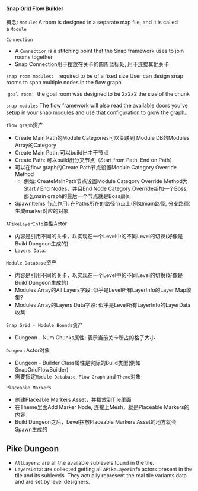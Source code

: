 
#### Snap Grid Flow Builder
概念: 
`Module`: A room is designed in a separate map file, and it is called a `Module`

`Connection`
- A `Connection` is a stitching point that the Snap framework uses to join rooms together
- Snap Connection用于摆放在关卡的四周蓝标处, 用于连接其他关卡

`snap room modules:`  
required to be of a fixed size
User can design snap rooms to span multiple nodes in the flow graph

 `goal room:`
 the goal room was designed to be 2x2x2 the size of the chunk

`snap modules`
The flow framework will also read the available doors you've setup in your snap modules and use that configuration to grow the graph。

`flow graph`资产
- Create Main Path的Module Categories可以关联到 Module DB的Modules Array的Category
- Create Main Path: 可以build出主干节点
- Create Path: 可以build出分叉节点（Start from Path, End on Path） 
- 可以在flow graph的Create Path节点设置Module Category Override Method 
	- 例如: CreateMainPath节点设置Module Category Override Method为Start / End Nodes，并且End Node Category Override新加一个Boss, 那么main graph的最后一个节点就是Boss房间
- SpawnItems 节点作用: 在Paths所在的路径节点上(例如main路径, 分支路径)生成marker对应的对象

`APikeLayerInfo`类型Actor
- 内容是引用不同的关卡，以实现在一个Level中的不同Level的切换(好像是Build Dungeon生成的)
- `Layers Data`: 

`Module Database`资产
- 内容是引用不同的关卡，以实现在一个Level中的不同Level的切换(好像是Build Dungeon生成的)
- Modules Array的All Layers字段: 似乎是Level所有LayerInfo的Layer Map收集?
- Modules Array的Layers Data字段: 似乎是Level所有LayerInfo的LayerData收集

`Snap Grid - Module Bounds`资产
- Dungeon - Num Chunks属性: 表示当前关卡所占的格子大小

`Dungeon` Actor对象
-  Dungeon - Builder Class属性是实际的Build类型(例如SnapGridFlowBuilder)
- 需要指定`Module Database`, `Flow Graph` and `Theme`对象

`Placeable Markers`
- 创建Placeable Markers Asset，并摆放到Tile里面
- 在Theme里面Add Marker Node, 连接上Mesh，就是Placeable Markers的内容
- Build Dungeon之后，Level摆放Placeable Markers Asset的地方就会Spawn生成的


## Pike Dungeon
- `AllLayers`: are all the available sublevels found in the tile.
- `LayersData`: are collected getting all `APikeLayerInfo` actors present in the tile and its sublevels. They actually represent the real tile variants data and are set by level designers.
